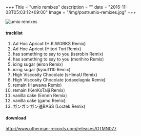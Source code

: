 +++
Title = "umio remixes"
description = ""
date = "2016-11-03T05:03:12+09:00"
Image = "/img/post/umio-remixes.jpg"
+++

![umio remixes](/img/post/umio-remixes.jpg)

#### tracklist

1. Ad Hoc Apricot (H.K.WORKS Remix)
1. Ad Hoc Apricot (Hitori Tori Remix)
1. has something to say to you (iserobin Remix)
1. has something to say to you (morihiro Remix)
1. icing sugar (eiron Remix)
1. icing sugar (kyou1110 Remix)
1. High Viscosity Chocolate (sHimaU Remix)
1. High Viscosity Chocolate (odaxelagnia Remix)
1. remain (Hawawa Remix)
1. remain (KenKoTaiji Remix)
1. vanilla cake (Ennnn Remix)
1. vanilla cake (gamo Remix)
1. ガンガンガン速BASS (Loctek Remix)

#### download

http://www.otherman-records.com/releases/OTMN077
